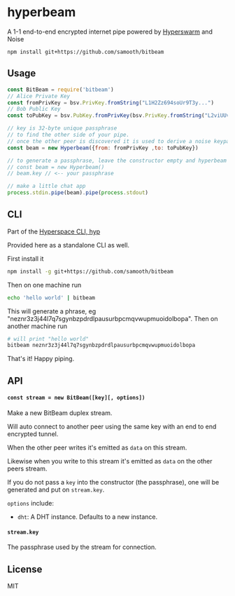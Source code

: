 # hyperbeam

A 1-1 end-to-end encrypted internet pipe powered by [Hyperswarm](https://github.com/hyperswarm/hyperswarm) and Noise

```
npm install git+https://github.com/samooth/bitbeam
```

## Usage

``` js
const BitBeam = require('bitbeam')
// Alice Private Key
const fromPrivKey = bsv.PrivKey.fromString("L1H2Zz694soUr9T3y...")
// Bob Public Key
const toPubKey = bsv.PubKey.fromPrivKey(bsv.PrivKey.fromString("L2viUUvqF7WzxMNTExSa27..."));

// key is 32-byte unique passphrase
// to find the other side of your pipe.
// once the other peer is discovered it is used to derive a noise keypair as well.
const beam = new Hyperbeam({from: fromPrivKey ,to: toPubKey})

// to generate a passphrase, leave the constructor empty and hyperbeam will generate one for you
// const beam = new Hyperbeam()
// beam.key // <-- your passphrase

// make a little chat app
process.stdin.pipe(beam).pipe(process.stdout)
```

## CLI

Part of the [Hyperspace CLI, hyp](https://github.com/hypercore-protocol/cli)

Provided here as a standalone CLI as well.

First install it

```sh
npm install -g git+https://github.com/samooth/bitbeam
```

Then on one machine run

```sh
echo 'hello world' | bitbeam
```

This will generate a phrase, eg "neznr3z3j44l7q7sgynbzpdrdlpausurbpcmqvwupmuoidolbopa". Then on another machine run

```sh
# will print "hello world"
bitbeam neznr3z3j44l7q7sgynbzpdrdlpausurbpcmqvwupmuoidolbopa
```

That's it! Happy piping.

## API

#### `const stream = new BitBeam([key][, options])`

Make a new BitBeam duplex stream.
 
Will auto connect to another peer using the same key with an end to end encrypted tunnel.

When the other peer writes it's emitted as `data` on this stream.

Likewise when you write to this stream it's emitted as `data` on the other peers stream.

If you do not pass a `key` into the constructor (the passphrase), one will be generated and put on `stream.key`.

`options` include:

- `dht`: A DHT instance. Defaults to a new instance.

#### `stream.key`

The passphrase used by the stream for connection.

## License

MIT
